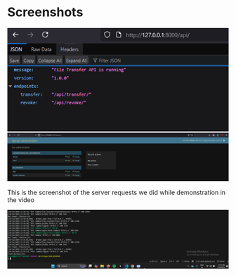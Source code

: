 # Screenshots

![Backend Screenshot 1](screenshots/backend1.png)
![Backend Screenshot 2](screenshots/backend2.png)

This is the screenshot of the server requests we did while demonstration in the video


![Backend Screenshot 3](screenshots/backend3.png)